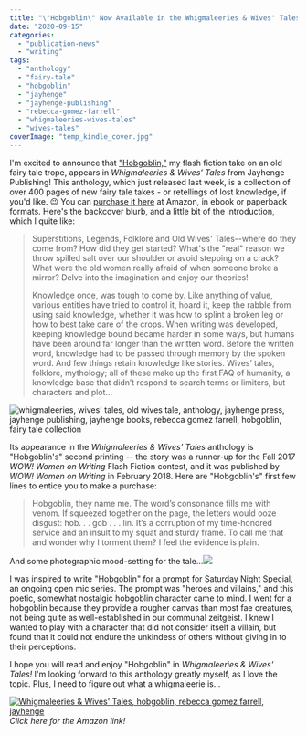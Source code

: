 ```yaml
---
title: "\"Hobgoblin\" Now Available in the Whigmaleeries & Wives' Tales anthology!"
date: "2020-09-15"
categories:
  - "publication-news"
  - "writing"
tags:
  - "anthology"
  - "fairy-tale"
  - "hobgoblin"
  - "jayhenge"
  - "jayhenge-publishing"
  - "rebecca-gomez-farrell"
  - "whigmaleeries-wives-tales"
  - "wives-tales"
coverImage: "temp_kindle_cover.jpg"
---
```


I'm excited to announce that ["Hobgoblin,"](/creative-works/hobgoblin/) my flash fiction take on an old fairy tale trope, appears in _Whigmaleeries & Wives' Tales_ from Jayhenge Publishing! This anthology, which just released last week, is a collection of over 400 pages of new fairy tale takes - or retellings of lost knowledge, if you'd like. 😉 You can [purchase it here](https://www.amazon.com/dp/B08HGL7LNY/ref=rdr_kindle_ext_tmb) at Amazon, in ebook or paperback formats. Here's the backcover blurb, and a little bit of the introduction, which I quite like:

> Superstitions, Legends, Folklore and Old Wives' Tales--where do they come from? How did they get started? What's the "real" reason we throw spilled salt over our shoulder or avoid stepping on a crack? What were the old women really afraid of when someone broke a mirror? Delve into the imagination and enjoy our theories!
>
> Knowledge once, was tough to come by. Like anything of value, various entities have tried to control it, hoard it, keep the rabble from using said knowledge, whether it was how to splint a broken leg or how to best take care of the crops. When writing was developed, keeping knowledge bound became harder in some ways, but humans have been around far longer than the written word. Before the written word, knowledge had to be passed through memory by the spoken word. And few things retain knowledge like stories. Wives’ tales, folklore, mythology; all of these make up the first FAQ of humanity, a knowledge base that didn’t respond to search terms or limiters, but characters and plot...

![whigmaleeries, wives' tales, old wives tale, anthology, jayhenge press, jayhenge publishing, jayhenge books, rebecca gomez farrell, hobgoblin, fairy tale collection](https://d2ypg8o05lff0b.cloudfront.net/wp-content/uploads/sites/3/2020/09/14234925/temp_pb_cover-1024x740.jpg)

Its appearance in the _Whigmaleeries & Wives' Tales_ anthology is "Hobgoblin's" second printing -- the story was a runner-up for the Fall 2017 _WOW! Women on Writing_ Flash Fiction contest, and it was published by _WOW! Women on Writing_ in February 2018. Here are "Hobgoblin's" first few lines to entice you to make a purchase:

> Hobgoblin, they name me. The word’s consonance fills me with venom. If squeezed together on the page, the letters would ooze disgust: hob. . . gob . . . lin. It’s a corruption of my time-honored service and an insult to my squat and sturdy frame. To call me that and wonder why I torment them? I feel the evidence is plain.

And some photographic mood-setting for the tale...![](https://d2ypg8o05lff0b.cloudfront.net/wp-content/uploads/sites/3/2020/01/28215906/hobgoblin-curious-fictions-1024x683.jpg)

I was inspired to write "Hobgoblin" for a prompt for Saturday Night Special, an ongoing open mic series. The prompt was "heroes and villains," and this poetic, somewhat nostalgic hobgoblin character came to mind. I went for a hobgoblin because they provide a rougher canvas than most fae creatures, not being quite as well-established in our communal zeitgeist. I knew I wanted to play with a character that did not consider itself a villain, but found that it could not endure the unkindess of others without giving in to their perceptions.

I hope you will read and enjoy "Hobgoblin" in _Whigmaleeries & Wives' Tales!_ I'm looking forward to this anthology greatly myself, as I love the topic. Plus, I need to figure out what a whigmaleerie is...

[![Whigmaleeries & Wives' Tales, hobgoblin, rebecca gomez farrell, jayhenge](https://d2ypg8o05lff0b.cloudfront.net/wp-content/uploads/sites/3/2020/09/15014023/temp_kindle_cover-703x1024.jpg)](https://www.amazon.com/dp/B08HGL7LNY) *Click here for the Amazon link!*
